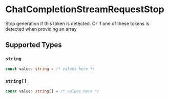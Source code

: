 # ChatCompletionStreamRequestStop

Stop generation if this token is detected. Or if one of these tokens is detected when providing an array


## Supported Types

### `string`

```typescript
const value: string = /* values here */
```

### `string[]`

```typescript
const value: string[] = /* values here */
```

